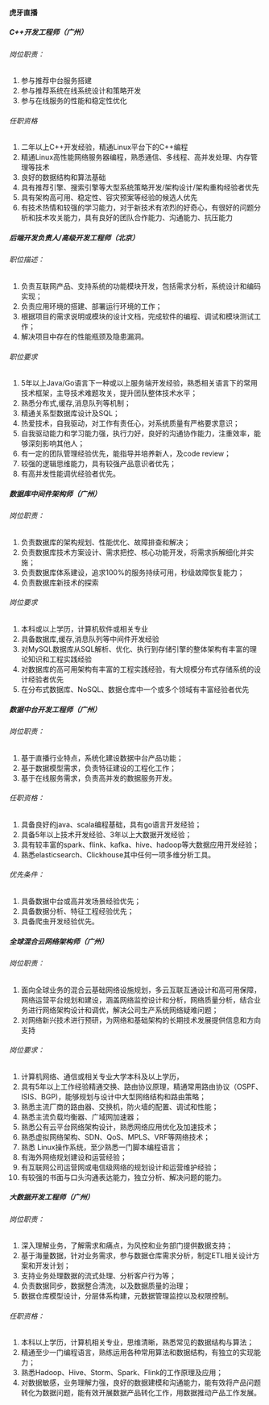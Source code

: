 
#### 虎牙直播

##### C++开发工程师（广州）

###### 岗位职责：
1. 参与推荐中台服务搭建
2. 参与推荐系统在线系统设计和策略开发
3. 参与在线服务的性能和稳定性优化

###### 任职资格
1. 二年以上C++开发经验，精通Linux平台下的C++编程
2. 精通Linux高性能网络服务器编程，熟悉通信、多线程、高并发处理、内存管理等技术
3. 良好的数据结构和算法基础
4. 具有推荐引擎、搜索引擎等大型系统策略开发/架构设计/架构重构经验者优先
5. 具有架构高可用、稳定性、容灾预案等经验的候选人优先 
6. 有技术热情和较强的学习能力，对于新技术有浓烈的好奇心，有很好的问题分析和技术攻关能力，具有良好的团队合作能力、沟通能力、抗压能力


##### 后端开发负责人/高级开发工程师（北京）

###### 职位描述：

1. 负责互联网产品、支持系统的功能模块开发，包括需求分析，系统设计和编码实现；
2. 负责应用环境的搭建、部署运行环境的工作；
3. 根据项目的需求说明或模块的设计文档，完成软件的编程、调试和模块测试工作；
4. 解决项目中存在的性能瓶颈及隐患漏洞。

###### 职位要求

1. 5年以上Java/Go语言下一种或以上服务端开发经验，熟悉相关语言下的常用技术框架，主导技术难题攻关，提升团队整体技术水平；
2. 熟悉分布式,缓存,消息队列等机制；
3. 精通关系型数据库设计及SQL；
4. 热爱技术，自我驱动，对工作有责任心，对系统质量有严格要求意识；
5. 自我驱动能力和学习能力强，执行力好，良好的沟通协作能力，注重效率，能够深刻影响其他人；
6. 有一定的团队管理经验优先，能指导并培养新人，及code review；
7. 较强的逻辑思维能力，具有较强产品意识者优先；
8. 有高并发性能调优经验者优先。


##### 数据库中间件架构师（广州）

###### 岗位职责：

1. 负责数据库的架构规划、性能优化、故障排查和解决；
2. 负责数据库技术方案设计、需求把控、核心功能开发，将需求拆解细化并实施；
3. 负责数据库体系建设，追求100%的服务持续可用，秒级故障恢复能力；
4. 负责数据库新技术的探索

###### 岗位要求

1. 本科或以上学历，计算机软件或相关专业
2. 具备数据库,缓存,消息队列等中间件开发经验
3. 对MySQL数据库从SQL解析、优化、执行到存储引擎的整体架构有丰富的理论知识和工程实践经验
4. 对数据库的高可用架构有丰富的工程实践经验，有大规模分布式存储系统的设计经验者优先
5. 在分布式数据库、NoSQL、数据仓库中一个或多个领域有丰富经验者优先


##### 数据中台开发工程师（广州）

###### 岗位职责：

1. 基于直播行业特点，系统化建设数据中台产品功能；
2. 基于数据模型需求，负责特征建设的工程化工作；
3. 基于在线服务需求，负责高并发的数据服务开发。

###### 任职资格：

1. 具备良好的java、scala编程基础，具有go语言开发经验；
2. 具备5年以上技术开发经验、3年以上大数据开发经验；
3. 具有较丰富的spark、flink、kafka、hive、hadoop等大数据应用开发经验；
4. 熟悉elasticsearch、Clickhouse其中任何一项多维分析工具。

###### 优先条件：
1. 具备数据中台或高并发场景经验优先；
2. 具备数据分析、特征工程经验优先；
3. 具备爬虫开发经验优先。


##### 全球混合云网络架构师（广州）

###### 岗位职责：

1. 面向全球业务的混合云基础网络设施规划，多云互联互通设计和高可用保障，网络运营平台规划和建设，涵盖网络监控设计和分析，网络质量分析，结合业务进行网络架构设计和调优，解决公司生产系统网络疑难问题；
2. 对网络新兴技术进行预研，为网络和基础架构的长期技术发展提供信息和方向支持

###### 岗位要求：
1. 计算机网络、通信或相关专业大学本科及以上学历，
2. 具有5年以上工作经验精通交换、路由协议原理，精通常用路由协议（OSPF、ISIS、BGP)，能够规划与设计中大型网络结构和路由策略；
3. 熟悉主流厂商的路由器、交换机，防火墙的配置、调试和性能；
4. 熟悉主流负载均衡器、广域网加速器；
5. 熟悉公有云平台网络架构设计，熟悉网络应用优化及加速技术；
6. 熟悉虚拟网络架构、SDN、QoS、MPLS、VRF等网络技术；
7. 熟悉 Linux操作系统，至少熟悉一门脚本编程语言；
8. 有海外网络规划建设和运营经验；
9. 有互联网公司运营网或电信级网络的规划设计和运营维护经验；
10. 有较强的书面与口头沟通表达能力，独立分析、解决问题的能力。



##### 大数据开发工程师（广州）

###### 岗位职责：

1. 深入理解业务，了解需求和痛点，为风控和业务部门提供数据支持；
2. 基于海量数据，针对业务需求，参与数据仓库需求分析，制定ETL相关设计方案和开发计划；
3. 支持业务处理数据的流式处理、分析客户行为等；
4. 负责数据同步，数据整合清洗，以及数据质量的治理；
5. 数据仓库模型设计，分层体系构建，元数据管理监控以及权限控制。

###### 任职资格：

1. 本科以上学历，计算机相关专业，思维清晰，熟悉常见的数据结构与算法；
2. 精通至少一门编程语言，熟练运用各种常用算法和数据结构，有独立的实现能力；
3. 熟悉Hadoop、Hive、Storm、Spark、Flink的工作原理及应用；
4. 对数据敏感，业务理解力强，良好的数据建模和沟通能力，能有效将产品问题转化为数据问题，能有效开展数据产品转化工作，用数据推动产品工作发展。







